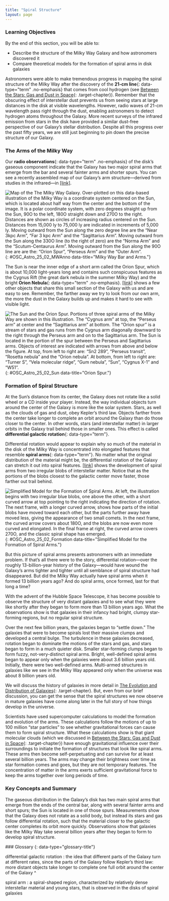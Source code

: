 ```yaml
---
title: "Spiral Structure"
layout: page
---
```



### Learning Objectives

By the end of this section, you will be able to:

* Describe the structure of the Milky Way Galaxy and how astronomers discovered it
* Compare theoretical models for the formation of spiral arms in disk galaxies

Astronomers were able to make tremendous progress in mapping the spiral structure of the Milky Way after the discovery of the **21-cm line**{: data-type="term" .no-emphasis} that comes from cool hydrogen (see [Between the Stars: Gas and Dust in Space](/m59908){: .target-chapter}). Remember that the obscuring effect of interstellar dust prevents us from seeing stars at large distances in the disk at visible wavelengths. However, radio waves of 21-cm wavelength pass right through the dust, enabling astronomers to detect hydrogen atoms throughout the Galaxy. More recent surveys of the infrared emission from stars in the disk have provided a similar dust-free perspective of our Galaxy’s stellar distribution. Despite all this progress over the past fifty years, we are still just beginning to pin down the precise structure of our Galaxy.

### The Arms of the Milky Way

Our **radio observations**{: data-type="term" .no-emphasis} of the disk’s gaseous component indicate that the Galaxy has two major spiral arms that emerge from the bar and several fainter arms and shorter spurs. You can see a recently assembled map of our Galaxy’s arm structure—derived from studies in the infrared—in [\[link\]](#OSC_Astro_25_02_MWAnno).

 ![Map of the The Milky Way Galaxy. Over-plotted on this data-based illustration of the Milky Way is a coordinate system centered on the Sun, which is located about half way from the center and the bottom of the image. It is a polar coordinate system, with zero degrees straight up from the Sun, 90O to the left, 180O straight down and 270O to the right. Distances are shown as circles of increasing radius centered on the Sun. Distances from 15,000 ly to 75,000 ly are indicated in increments of 5,000 ly. Moving outward from the Sun along the zero degree line are the &#x201C;Near 3kpc Arm&#x201D;, &#x201C;Far 3 kpc Arm&#x201D; and the &#x201C;Sagittarius Arm&#x201D;. Moving outward from the Sun along the 330O line (to the right of zero) are the &#x201C;Norma Arm&#x201D; and the &#x201C;Scutum-Centaurus Arm&#x201D;. Moving outward from the Sun along the 90O line are are the: &#x201C;Orion Spur&#x201D;, &#x201C;Perseus Arm&#x201D; and the &#x201C;Outer Arm&#x201D;.](../resources/OSC_Astro_25_02_MWAnno.jpg "Here, we see the Milky Way Galaxy as it would look from above. This image, assembled from data from NASA&#x2019;s WISE mission, shows that the Milky Way Galaxy has a modest bar in its central regions. Two spiral arms, Scutum-Centaurus and Perseus, emerge from the ends of the bar and wrap around the bulge. The Sagittarius and Outer arms have fewer stars than the other two arms. (credit: modification of work by NASA/JPL-Caltech/R. Hurt (SSC/Caltech))"){: #OSC_Astro_25_02_MWAnno data-title="Milky Way Bar and Arms."}

The Sun is near the inner edge of a short arm called the Orion Spur, which is about 10,000 light-years long and contains such conspicuous features as the Cygnus Rift (the great dark nebula in the summer Milky Way) and the bright **Orion Nebula**{: data-type="term" .no-emphasis}. [\[link\]](#OSC_Astro_25_02_Sun) shows a few other objects that share this small section of the Galaxy with us and are easy to see. Remember, the farther away we try to look from our own arm, the more the dust in the Galaxy builds up and makes it hard to see with visible light.

 ![The Sun and the Orion Spur. Portions of three spiral arms of the Milky Way are shown in this illustration. The &#x201C;Cygnus arm&#x201D; at top, the &#x201C;Perseus arm&#x201D; at center and the &#x201C;Sagittarius arm&#x201D; at bottom. The &#x201C;Orion spur&#x201D; is a stream of stars and gas runs from the Cygnus arm diagonally downward to the right through the Perseus arm and on to the Sagittarius arm. The Sun is located in the portion of the spur between the Perseus and Sagittarius arms. Objects of interest are indicated with arrows from above and below the figure. At top, from left to right are: &#x201C;Sn2 289&#x201D;, &#x201C;Perseus transit&#x201D;, &#x201C;Rosetta nebula&#x201D; and the &#x201C;Orion nebula&#x201D;. At bottom, from left to right are: &#x201C;Turner S&#x201D;, &#x201C;Vela molecular ridge&#x201D;, &#x201C;Gum nebula&#x201D;, &#x201C;Sun&#x201D;, &#x201C;Cygnus X-1&#x201D; and &#x201C;W51&#x201D;.](../resources/OSC_Astro_25_02_Sun.jpg "The Sun is located in the Orion Spur, which is a minor spiral arm located between two other arms. In this diagram, the white lines point to some other noteworthy objects that share this feature of the Milky Way Galaxy with the Sun. (credit: modification of work by NASA/JPL-Caltech)"){: #OSC_Astro_25_02_Sun data-title="Orion Spur."}

### Formation of Spiral Structure

At the Sun’s distance from its center, the Galaxy does not rotate like a solid wheel or a CD inside your player. Instead, the way individual objects turn around the center of the Galaxy is more like the solar system. Stars, as well as the clouds of gas and dust, obey Kepler’s third law. Objects farther from the center take longer to complete an orbit around the Galaxy than do those closer to the center. In other words, stars (and interstellar matter) in larger orbits in the Galaxy trail behind those in smaller ones. This effect is called **differential galactic rotation**{: data-type="term"}.

Differential rotation would appear to explain why so much of the material in the disk of the Milky Way is concentrated into elongated features that resemble **spiral arms**{: data-type="term"}. No matter what the original distribution of the material might be, the differential rotation of the Galaxy can stretch it out into spiral features. [\[link\]](#OSC_Astro_25_02_Formation) shows the development of spiral arms from two irregular blobs of interstellar matter. Notice that as the portions of the blobs closest to the galactic center move faster, those farther out trail behind.

 ![Simplified Model for the Formation of Spiral Arms. At left, the illustration begins with two irregular blue blobs, one above the other, with a short curved arrow at top pointing to the right indicating the direction of rotation. The next frame, with a longer curved arrow, shows how parts of the initial blobs have moved toward each other, but the parts further away have moved less, giving the appearance of two small comets. In the next frame, the curved arrow covers about 180O, and the blobs are now even more curved and elongated. In the final frame at right, the curved arrow covers 270O, and the classic spiral shape has emerged.](../resources/OSC_Astro_25_02_Formation.jpg "This sketch shows how spiral arms might form from irregular clouds of interstellar material stretched out by the different rotation rates throughout the Galaxy. The regions farthest from the galactic center take longer to complete their orbits and thus lag behind the inner regions. If this were the only mechanism for creating spiral arms, then over time the spiral arms would completely wind up and disappear. Since many galaxies have spiral arms, they must be long-lived, and there must be other processes at work to maintain them."){: #OSC_Astro_25_02_Formation data-title="Simplified Model for the Formation of Spiral Arms."}

But this picture of spiral arms presents astronomers with an immediate problem. If that’s all there were to the story, differential rotation—over the roughly 13-billion-year history of the Galaxy—would have wound the Galaxy’s arms tighter and tighter until all semblance of spiral structure had disappeared. But did the Milky Way actually have spiral arms when it formed 13 billion years ago? And do spiral arms, once formed, last for that long a time?

With the advent of the Hubble Space Telescope, it has become possible to observe the structure of very distant galaxies and to see what they were like shortly after they began to form more than 13 billion years ago. What the observations show is that galaxies in their infancy had bright, clumpy star-forming regions, but no regular spiral structure.

Over the next few billion years, the galaxies began to “settle down.” The galaxies that were to become spirals lost their massive clumps and developed a central bulge. The turbulence in these galaxies decreased, rotation began to dominate the motions of the stars and gas, and stars began to form in a much quieter disk. Smaller star-forming clumps began to form fuzzy, not-very-distinct spiral arms. Bright, well-defined spiral arms began to appear only when the galaxies were about 3.6 billion years old. Initially, there were two well-defined arms. Multi-armed structures in galaxies like we see in the Milky Way appeared only when the universe was about 8 billion years old.

We will discuss the history of galaxies in more detail in [The Evolution and Distribution of Galaxies](/m59969){: .target-chapter}. But, even from our brief discussion, you can get the sense that the spiral structures we now observe in mature galaxies have come along later in the full story of how things develop in the universe.

Scientists have used supercomputer calculations to model the formation and evolution of the arms. These calculations follow the motions of up to 100 million “star particles” to see whether gravitational forces can cause them to form spiral structure. What these calculations show is that giant molecular clouds (which we discussed in [Between the Stars: Gas and Dust in Space](/m59908){: .target-chapter}) have enough gravitational influence over their surroundings to initiate the formation of structures that look like spiral arms. These arms then become self-perpetuating and can survive for at least several billion years. The arms may change their brightness over time as star formation comes and goes, but they are not temporary features. The concentration of matter in the arms exerts sufficient gravitational force to keep the arms together over long periods of time.

### Key Concepts and Summary

The gaseous distribution in the Galaxy’s disk has two main spiral arms that emerge from the ends of the central bar, along with several fainter arms and short spurs; the Sun is located in one of those spurs. Measurements show that the Galaxy does not rotate as a solid body, but instead its stars and gas follow differential rotation, such that the material closer to the galactic center completes its orbit more quickly. Observations show that galaxies like the Milky Way take several billion years after they began to form to develop spiral structure.

<div data-type="glossary" markdown="1">
### Glossary
{: data-type="glossary-title"}

differential galactic rotation
: the idea that different parts of the Galaxy turn at different rates, since the parts of the Galaxy follow Kepler’s third law: more distant objects take longer to complete one full orbit around the center of the Galaxy
^

spiral arm
: a spiral-shaped region, characterized by relatively dense interstellar material and young stars, that is observed in the disks of spiral galaxies

</div>

